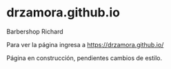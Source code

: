 # drzamora.github.io

Barbershop Richard

Para ver la página ingresa a https://drzamora.github.io/

Página en construcción, pendientes cambios de estilo.
